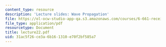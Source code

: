 ```yaml
---
content_type: resource
description: 'Lecture slides: Wave Propagation'
file: https://ol-ocw-studio-app-qa.s3.amazonaws.com/courses/6-661-receivers-antennas-and-signals-spring-2003/31ac5f26ce3a6b161310e70f2bf585a7_lecture22.pdf
file_type: application/pdf
resourcetype: Document
title: lecture22.pdf
uid: 31ac5f26-ce3a-6b16-1310-e70f2bf585a7
---
```

